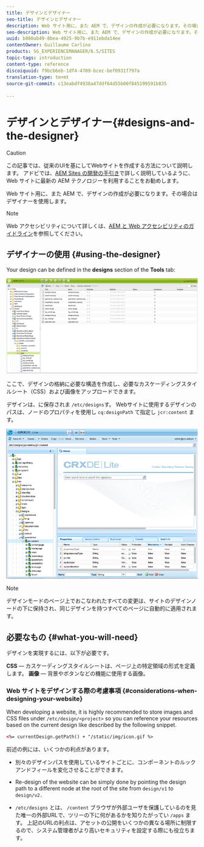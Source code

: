 ```yaml
---
title: デザインとデザイナー
seo-title: デザインとデザイナー
description: Web サイト用に、また AEM で、デザインの作成が必要になります。その場合はデザイナーを使用します
seo-description: Web サイト用に、また AEM で、デザインの作成が必要になります。その場合はデザイナーを使用します
uuid: b880ab49-8bea-4925-9b7b-e911ebda14ee
contentOwner: Guillaume Carlino
products: SG_EXPERIENCEMANAGER/6.5/SITES
topic-tags: introduction
content-type: reference
discoiquuid: f9bcb6eb-1df4-4709-bcec-bef0931f797a
translation-type: tm+mt
source-git-commit: c13eabdf4938a47ddf64d55b00f845199591b835

---
```



# デザインとデザイナー{#designs-and-the-designer}

>[!CAUTION]
>
>この記事では、従来のUIを基にしてWebサイトを作成する方法について説明します。 アドビでは、[AEM Sites の開発の手引き](/help/sites-developing/getting-started.md)で詳しく説明しているように、Web サイトに最新の AEM テクノロジーを利用することをお勧めします。

Web サイト用に、また AEM で、デザインの作成が必要になります。その場合はデザイナーを使用します。

>[!NOTE]
>
>Web アクセシビリティについて詳しくは、[AEM と Web アクセシビリティのガイドライン](/help/managing/web-accessibility.md)を参照してください。

## デザイナーの使用 {#using-the-designer}

Your design can be defined in the **designs** section of the **Tools** tab:

![screen_shot_2012-02-01at30237pm](assets/screen_shot_2012-02-01at30237pm.png)

ここで、デザインの格納に必要な構造を作成し、必要なカスケーディングスタイルシート（CSS）および画像をアップロードできます。

デザインは、に保存されま `/etc/designs`す。 Webサイトに使用するデザインのパスは、ノードのプロパティを使用し `cq:designPath` て指定し `jcr:content` ます。

![chlimage_1-74](assets/chlimage_1-74a.png)

>[!NOTE]
>
>デザインモードのページ上でおこなわれたすべての変更は、サイトのデザインノードの下に保持され、同じデザインを持つすべてのページに自動的に適用されます。

## 必要なもの {#what-you-will-need}

デザインを実現するには、以下が必要です。

**CSS** — カスケーディングスタイルシートは、ページ上の特定領域の形式を定義します。
**画像** — 背景やボタンなどの機能に使用する画像。

### Web サイトをデザインする際の考慮事項 {#considerations-when-designing-your-website}

When developing a website, it is highly recommended to store images and CSS files under `/etc/design/<project>` so you can reference your resources based on the current design like described by the following snippet.

```xml
<%= currentDesign.getPath() + "/static/img/icon.gif %>
```

前述の例には、いくつかの利点があります。

* 別々のデザインパスを使用しているサイトごとに、コンポーネントのルックアンドフィールを変化させることができます。
* Re-design of the website can be simply done by pointing the design path to a different node at the root of the site from `design/v1` to `design/v2.`

* `/etc/designs` とは、 `/content` ブラウザが外部ユーザを保護しているのを見た唯一の外部URLで、ツリーの下に何があるかを知りたがってい `/apps` ます。 上記のURLの利点は、アセットの公開をいくつかの異なる場所に制限するので、システム管理者がより高いセキュリティを設定する際にも役立ちます。

